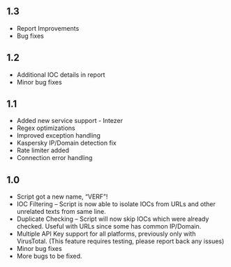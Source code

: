 ## 1.3
- Report Improvements
- Bug fixes

## 1.2
- Additional IOC details in report
- Minor bug fixes

## 1.1
- Added new service support - Intezer
- Regex optimizations
- Improved exception handling
- Kaspersky IP/Domain detection fix
- Rate limiter added
- Connection error handling

## 1.0
- Script got a new name, “VERF”!
- IOC Filtering – Script is now able to isolate IOCs from URLs and other unrelated texts from same line.
- Duplicate Checking – Script will now skip IOCs which were already checked. Useful with URLs since some has common IP/Domain.
- Multiple API Key support for all platforms, previously only with VirusTotal. (This feature requires testing, please report back any issues)
- Minor bug fixes
- More bugs to be fixed.
